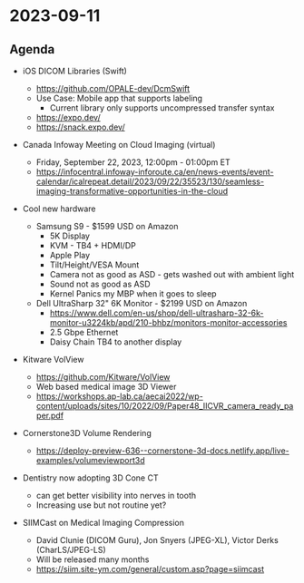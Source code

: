 # 2023-09-11

## Agenda

* iOS DICOM Libraries (Swift)
  * https://github.com/OPALE-dev/DcmSwift
  * Use Case: Mobile app that supports labeling
    *  Current library only supports uncompressed transfer syntax
  * https://expo.dev/
  * https://snack.expo.dev/
  
* Canada Infoway Meeting on Cloud Imaging (virtual)
  * Friday, September 22, 2023, 12:00pm - 01:00pm ET
  * https://infocentral.infoway-inforoute.ca/en/news-events/event-calendar/icalrepeat.detail/2023/09/22/35523/130/seamless-imaging-transformative-opportunities-in-the-cloud

* Cool new hardware
  * Samsung S9 - $1599 USD on Amazon
    * 5K Display
    * KVM - TB4 + HDMI/DP
    * Apple Play
    * Tilt/Height/VESA Mount
    * Camera not as good as ASD - gets washed out with ambient light
    * Sound not as good as ASD
    * Kernel Panics my MBP when it goes to sleep
  * Dell UltraSharp 32" 6K Monitor - $2199 USD on Amazon
    * https://www.dell.com/en-us/shop/dell-ultrasharp-32-6k-monitor-u3224kb/apd/210-bhbz/monitors-monitor-accessories
    * 2.5 Gbpe Ethernet
    * Daisy Chain TB4 to another display

* Kitware VolView
  * https://github.com/Kitware/VolView
  * Web based medical image 3D Viewer
  * https://workshops.ap-lab.ca/aecai2022/wp-content/uploads/sites/10/2022/09/Paper48_IICVR_camera_ready_paper.pdf

* Cornerstone3D Volume Rendering
  * https://deploy-preview-636--cornerstone-3d-docs.netlify.app/live-examples/volumeviewport3d

* Dentistry now adopting 3D Cone CT
  * can get better visibility into nerves in tooth
  * Increasing use but not routine yet?

* SIIMCast on Medical Imaging Compression
  * David Clunie (DICOM Guru), Jon Snyers (JPEG-XL), Victor Derks (CharLS/JPEG-LS)
  * Will be released many months
  * https://siim.site-ym.com/general/custom.asp?page=siimcast


